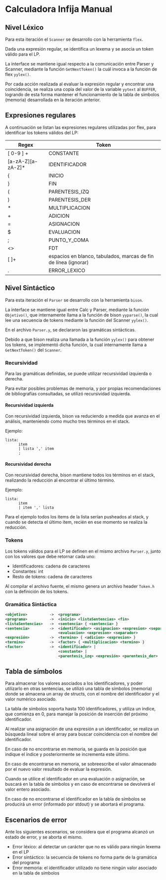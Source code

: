 # Calculadora Infija Manual

## Nivel Léxico

Para esta iteración el `Scanner` se desarrollo con la herramienta `flex`.

Dada una expresión regular, se identifica un lexema y se asocia un token válido para el LP.

La interface se mantiene igual respecto a la comunicación entre Parser y Scanner, mediante la función `GetNextToken()` la cuál invoca a la función de flex `yylex()`.

Por cada acción realizada al evaluar la expresión regular y encontrar una coincidencia, se realiza una copia del valor de la variable `yytext` al `BUFFER`, logrando de esta forma mantener el funcionamiento de la tabla de símbolos (memoria) desarrollada en la iteración anterior.

## Expresiones regulares

A continuación se listan las expresiones regulares utilizadas por flex, para identificar los tokens válidos del LP:

| Regex             | Token                                                           |
|-------------------|-----------------------------------------------------------------|
| [ 0-9 ] +         | CONSTANTE                                                       |
| [a-zA-Z][a-zA-Z]* | IDENTIFICADOR                                                   |
| \{                | INICIO                                                          |
| \}                | FIN                                                             |
| \(                | PARENTESIS_IZQ                                                  |
| \)                | PARENTESIS_DER                                                  |
| \*                | MULTIPLICACION                                                  |
| \+                | ADICION                                                         |
| \=                | ASIGNACION                                                      |
| \$                | EVALUACION                                                      |
| \;                | PUNTO_Y_COMA                                                    |
| <<EOF>>           | FDT                                                             |
| [ ]+              | espacios en blanco, tabulados, marcas de fin de línea (ignorar) |
| .                 | ERROR_LEXICO                                                    |


## Nivel Sintáctico

Para esta iteración el `Parser` se desarrollo con la herramienta `bison`.

La interface se mantiene igual entre Calc y Parser, mediante la función `Objetivo()`, que internamente llama a la función de bison `yyparse()`, la cual lee una secuencia de tokens mediante la función del Scanner `yylex()`.

En el archivo `Parser.y`, se declararon las gramáticas sintácticas.

Debido a que bison realiza una llamada a la función `yylex()` para obtener los tokens, se implementó dicha función, la cual internamente llama a `GetNextToken()` del `Scanner`.

### Recursividad

Para las gramáticas definidas, se puede utilizar 
recursividad izquierda o derecha.

Para evitar posibles problemas de memoria, y por propias recomendaciones de bibliografías consultadas, se utilizó recursividad izquierda.

#### Recursividad izquierda

Con recursividad izquierda, bison va reduciendo a medida que avanza en el análisis, manteniendo como mucho tres términos en el stack.

Ejemplo:

```
lista:
      item
      | lista ',' item
      ;
```

#### Recursividad derecha

Con recursividad derecha, bison mantiene todos los términos en el stack, realizando la reducción al encontrar el último término.

Ejemplo:

```
lista:
      item
      | item ',' lista
```

Para el ejemplo todos los items de la lista serían pusheados al stack, y cuando se detecta el último item, recién en ese momento se realiza la reducción.

### Tokens

Los tokens válidos para el LP se definen en el mismo archivo `Parser.y`, junto con los valores que debe retornar cada uno:

- Identificadores: cadena de caracteres
- Constantes: int
- Resto de tokens: cadena de caracteres

Al compilar el archivo fuente, el mismo genera un archivo header `Token.h` con la definición de los tokens.

### Gramática Sintáctica

```xml
<objetivo>          ->  <programa>
<programa>          ->  <inicio> <listaSentencias> <fin>
<listaSentencias>   ->  <sentencia> { <sentencia> } 
<sentencia>         ->  <identificador> <asignacion> <expresion> <separador> |
			            <evaluacion> <expresion> <separador>
<expresión>         ->  <termino> { <adicion> <expresion> }
<termino>           ->  <factor> { <multiplicacion> <termino> }
<factor>            ->  <identificador> |
                        <constante> |
                        <parentesis_izq> <expresión> <parentesis_der>
```

## Tabla de símbolos

Para almacenar los valores asociados a los identificadores, y poder utilizarlo en otras sentencias, se utilizó una tabla de símbolos (memoria) donde se almacena un array de structs, con el nombre del identificador y el valor numérico asociado.

La tabla de símbolos soporta hasta 100 identificadores, y utiliza un índice, que comienza en 0, para manejar la posición de inserción del próximo identificador.

Al realizar una asignación de una expresión a un identificador, se realiza un búsqueda lineal sobre el array para buscar coincidencia con el nombre del identificador.

En caso de no encontrarse en memoria, se guarda en la posición que indique el índice y posteriormente se incrementa este último.

En caso de encontrarse en memoria, se sobreescribe el valor almacenado por el nuevo valor resultado de evaluar la expresión.

Cuando se utilice el identificador en una evaluación o asignación, se buscará en la tabla de símbolos y en caso de encontrarse se devolverá el valor entero asociado.

En caso de no encontrarse el identificador en la tabla de símbolos se producirá un error (informado por stdout) y se abortará el programa.
## Escenarios de error

Ante los siguientes escenarios, se considera que el programa alcanzó un estado de error, y se aborta el mismo.

- Error léxico: al detectar un carácter que no es válido para ningún lexema en el LP
- Error sintáctico: la secuencia de tokens no forma parte de la gramática del programa
- Error memoria: el identificador utilizado no tiene ningún valor asociado en la tabla de símbolos